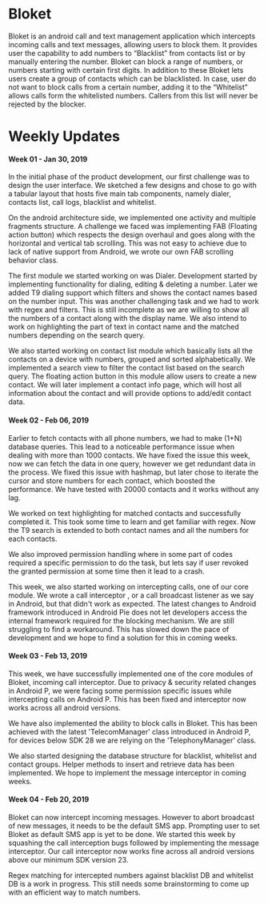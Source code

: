 # Bloket
Bloket is an android call and text management application which intercepts incoming calls and text messages, allowing users to block them. It provides user the capability to add numbers to “Blacklist” from contacts list or by manually entering the number. Bloket can block a range of numbers, or numbers starting with certain first digits. In addition to these Bloket lets users create a group of contacts which can be blacklisted.
In case, user do not want to block calls from a certain number, adding it to the “Whitelist” allows calls form the whitelisted numbers. Callers from this list will never be rejected by the blocker.

# Weekly Updates

#### Week 01 - Jan 30, 2019

In the initial phase of the product development, our first challenge was to design the user interface. We sketched a few designs and chose to go with a tabular layout that hosts five main tab components, namely dialer, contacts list, call logs, blacklist and whitelist. 

On the android architecture side, we implemented one activity and multiple fragments structure. A challenge we faced was implementing FAB (Floating action button) which respects the design overhaul and goes along with the horizontal and vertical tab scrolling. This was not easy to achieve due to lack of native support from Android, we wrote our own FAB scrolling behavior class.

The first module we started working on was Dialer. Development started by implementing functionality for dialing, editing & deleting a number. Later we added T9 dialing support which filters and shows the contact names based on the number input. This was another challenging task and we had to work with regex and filters. This is still incomplete as we are willing to show all the numbers of a contact along with the display name. We also intend to work on highlighting the part of text in contact name and the matched numbers depending on the search query.

We also started working on contact list module which basically lists all the contacts on a device with numbers, grouped and sorted alphabetically. We implemented a search view to filter the contact list based on the search query. The floating action button in this module allow users to create a new contact. We will later implement a contact info page, which will host all information about the contact and will provide options to add/edit contact data. 

#### Week 02 - Feb 06, 2019

Earlier to fetch contacts with all phone numbers, we had to make (1+N) database queries. This lead to a noticeable performance issue when dealing with more than 1000 contacts. We have fixed the issue this week, now we can fetch the data in one query, however we get redundant data in the process. We fixed this issue with hashmap, but later chose to iterate the cursor and store numbers for each contact, which boosted the performance. We have tested with 20000 contacts and it works without any lag.

We worked on text highlighting for matched contacts and successfully completed it. This took some time to learn and get familiar with regex. Now the T9 search is extended to both contact names and all the numbers for each contacts.

We also improved permission handling where in some part of codes required a specific permission to do the task, but lets say if user revoked the granted permission at some time then it lead to a crash.

This week, we also started working on intercepting calls, one of our core module. We wrote a call interceptor , or a call broadcast listener as we say in Android, but that didn't work as expected. The latest changes to Android framework introduced in Android Pie does not let developers access the internal framework required for the blocking mechanism. We are still struggling to find a workaround. This has slowed down the pace of development and we hope to find a solution for this in coming weeks.

#### Week 03 - Feb 13, 2019

This week, we have successfully implemented one of the core modules of Bloket, incoming call interceptor. Due to privacy & security related changes in Android P, we were facing some permission specific issues while intercepting calls on Android P. This has been fixed and interceptor now works across all android versions.

We have also implemented the ability to block calls in Bloket. This has been achieved with the latest 'TelecomManager' class introduced in Android P, for devices below SDK 28 we are relying on the 'TelephonyManager' class.

We also started designing the database structure for blacklist, whitelist and contact groups. Helper methods to insert and retrieve data has been implemented. We hope to implement the message interceptor in coming weeks.

#### Week 04 - Feb 20, 2019

Bloket can now intercept incoming messages. However to abort broadcast of new messages, it needs to be the default SMS app. Prompting user to set Bloket as default SMS app is yet to be done.
We started this week by squashing the call interception bugs followed by implementing the message interceptor. Our call interceptor now works fine across all android versions above our minimum SDK version 23.

Regex matching for intercepted numbers against blacklist DB and whitelist DB is a work in progress. This still needs some brainstorming to come up with an efficient way to match numbers.
